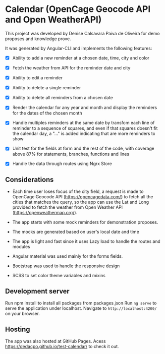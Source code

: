 # Calendar (OpenCage Geocode API and Open WeatherAPI)

This project was developed by Denise Calsavara Paiva de Oliveira for demo proposes and knowledge prove.

It was generated by Angular-CLI and implements the following features:

- [x] Ability to add a new reminder at a chosen date, time, city and color
- [x] Fetch the weather from API for the reminder date and city
- [x] Ability to edit a reminder
- [x] Ability to delete a single reminder
- [x] Ability to delete all reminders from a chosen date
- [x] Render the calendar for any year and month and display the reminders for the dates of the chosen month
- [x] Handle multiples reminders at the same date by transfom each line of reminder to a sequence of squares, and even if that squares doesn't fit the calendar day, a "..." is added indicating that are more reminders to show
- [x] Unit test for the fields at form and the rest of the code, with coverage above 87% for statements, branches, functions and lines
- [x] Handle the data through routes using Ngrx Store


## Considerations
* Each time user loses focus of the city field, a request is made to OpenCage Geocode API (https://opencagedata.com/) to fetch all the cities that matches the query, so the app can use the Lat and Long provided to fetch the weather from Open Weather API (https://openweathermap.org/).

* The app starts with some mock reminders for demonstration proposes. 

* The mocks are generated based on user's local date and time

* The app is light and fast since it uses Lazy load to handle the routes and modules

* Angular material was used mainly for the forms fields.

* Bootstrap was used to handle the responsive design

* SCSS to set color theme variables and mixins


## Development server

Run npm install to install all packages from packages.json
Run `ng serve` to serve the application under localhost. Navigate to `http://localhost:4200/` on your browser.


## Hosting
The app was also hosted at GitHub Pages. Acess https://dedacpo.github.io/test-calendar/ to check it out.
